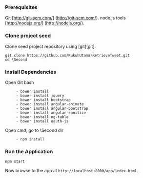 
### Prerequisites
Git     [http://git-scm.com/] (http://git-scm.com/).
node.js tools [http://nodejs.org/] (http://nodejs.org/).

### Clone project seed
Clone seed project repository using [git][git]:
```
git clone https://github.com/KukuhUtama/RetrieveTweet.git
cd \Second
```
### Install Dependencies
Open Git bash
```
     - bower install
	 - bower install jquery
	 - bower install bootstrap
	 - bower install angular-animate
	 - bower install angular-bootstrap
	 - bower install angular-sanitize
	 - bower install ng-table
	 - bower install oauth-js
```
Open cmd, go to \Second dir
```
     - npm install
```

### Run the Application

```
npm start
```
Now browse to the app at `http://localhost:8000/app/index.html`.
